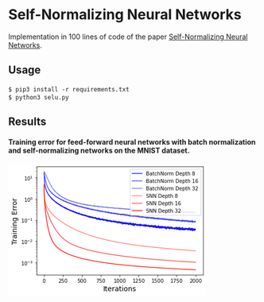 # Self-Normalizing Neural Networks

Implementation in 100 lines of code of the paper [Self-Normalizing Neural Networks](https://arxiv.org/abs/1706.02515).

## Usage

```commandline
$ pip3 install -r requirements.txt
$ python3 selu.py
```

## Results



#### Training error for feed-forward neural networks with batch normalization and self-normalizing networks on the MNIST dataset.



 ![](Imgs/snn.png)
